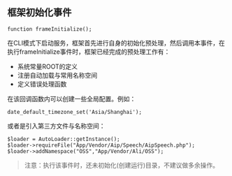 框架初始化事件
------

```
function frameInitialize();
```

在CLI模式下启动服务，框架首先进行自身的初始化预处理，然后调用本事件，在执行frameInitialize事件时，框架已经完成的预处理工作有：

- 系统常量ROOT的定义
- 注册自动加载与常用名称空间
- 定义错误处理函数

在该回调函数内可以创建一些全局配置。例如：
```
date_default_timezone_set('Asia/Shanghai');
```
或者是引入第三方文件与名称空间：
```
$loader = AutoLoader::getInstance();
$loader->requireFile("App/Vendor/Aip/Speech/AipSpeech.php");
$loader->addNamespace("OSS","App/Vendor/Ali/OSS");
```

>注意：执行该事件时，还未初始化(创建运行)目录，不建议做多余操作。

<script>
    var _hmt = _hmt || [];
    (function() {
        var hm = document.createElement("script");
        hm.src = "https://hm.baidu.com/hm.js?4c8d895ff3b25bddb6fa4185c8651cc3";
        var s = document.getElementsByTagName("script")[0];
        s.parentNode.insertBefore(hm, s);
    })();
</script>
<script>
(function(){
    var bp = document.createElement('script');
    var curProtocol = window.location.protocol.split(':')[0];
    if (curProtocol === 'https') {
        bp.src = 'https://zz.bdstatic.com/linksubmit/push.js';        
    }
    else {
        bp.src = 'http://push.zhanzhang.baidu.com/push.js';
    }
    var s = document.getElementsByTagName("script")[0];
    s.parentNode.insertBefore(bp, s);
})();
</script>
